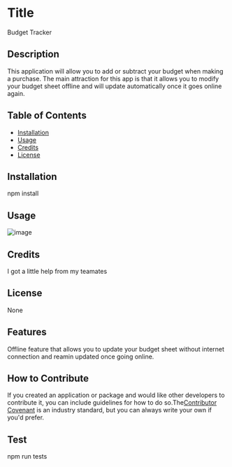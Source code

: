 
# Title

Budget Tracker

## Description

This application will allow you to add or subtract your budget when making a purchase. The main attraction for this app is that it allows you to modify your budget sheet offline and will update automatically once it goes online again.

## Table of Contents

  - [Installation](#installation)
  - [Usage](#usage)
  - [Credits](#credits)
  - [License](#license)


## Installation

npm install

## Usage

![image](../budgettracker/public/BudgetTracker.png)

## Credits

I got a little help from my teamates

## License

None

## Features

Offline feature that allows you to update your budget sheet without internet connection and reamin updated once going online.


## How to Contribute

If you created an application or package and would like other developers to contribute it, you can include guidelines for how to do so.The[Contributor Covenant](https://www.contributor-covenant.org/) is an industry standard, but you can always write your own if you'd prefer.

## Test

npm run tests

